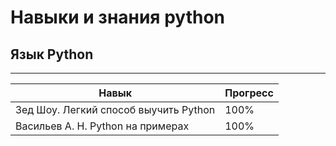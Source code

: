 Навыки и знания python
======================

Язык Python
----------------------
***
Навык                                   |Прогресс
----------------------------------------|----------------
Зед Шоу. Легкий способ выучить Python   |100%
Васильев А. Н. Python на примерах       |100%
